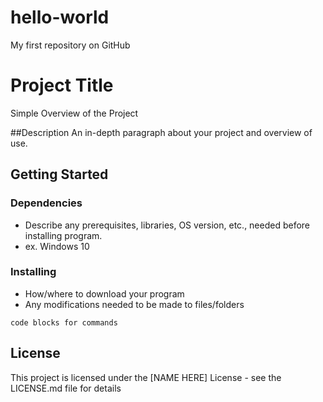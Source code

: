 # hello-world
My first repository on GitHub


# Project Title
Simple Overview of the Project

##Description
An in-depth paragraph about your project and overview of use.

## Getting Started

### Dependencies
- Describe any prerequisites, libraries, OS version, etc., needed before installing program.
- ex. Windows 10

### Installing
- How/where to download your program
- Any modifications needed to be made to files/folders

``code blocks for commands``

## License
This project is licensed under the [NAME HERE] License - see the LICENSE.md file for details
